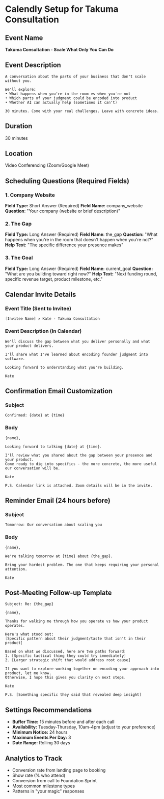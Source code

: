# Calendly Setup for Takuma Consultation

## Event Name
**Takuma Consultation - Scale What Only You Can Do**

## Event Description
```
A conversation about the parts of your business that don't scale without you.

We'll explore:
• What happens when you're in the room vs when you're not
• Which parts of your judgment could be encoded into product
• Whether AI can actually help (sometimes it can't)

30 minutes. Come with your real challenges. Leave with concrete ideas.
```

## Duration
30 minutes

## Location
Video Conferencing (Zoom/Google Meet)

## Scheduling Questions (Required Fields)

### 1. Company Website
**Field Type:** Short Answer (Required)
**Field Name:** company_website
**Question:** "Your company (website or brief description)"

### 2. The Gap
**Field Type:** Long Answer (Required)
**Field Name:** the_gap
**Question:** "What happens when you're in the room that doesn't happen when you're not?"
**Help Text:** "The specific difference your presence makes"

### 3. The Goal
**Field Type:** Long Answer (Required)
**Field Name:** current_goal
**Question:** "What are you building toward right now?"
**Help Text:** "Next funding round, specific revenue target, product milestone, etc."

## Calendar Invite Details

### Event Title (Sent to Invitee)
```
[Invitee Name] × Kate - Takuma Consultation
```

### Event Description (In Calendar)
```
We'll discuss the gap between what you deliver personally and what your product delivers.

I'll share what I've learned about encoding founder judgment into software.

Looking forward to understanding what you're building.

Kate
```

## Confirmation Email Customization

### Subject
```
Confirmed: {date} at {time}
```

### Body
```
{name},

Looking forward to talking {date} at {time}.

I'll review what you shared about the gap between your presence and your product.
Come ready to dig into specifics - the more concrete, the more useful our conversation will be.

Kate

P.S. Calendar link is attached. Zoom details will be in the invite.
```

## Reminder Email (24 hours before)

### Subject
```
Tomorrow: Our conversation about scaling you
```

### Body
```
{name},

We're talking tomorrow at {time} about {the_gap}.

Bring your hardest problem. The one that keeps requiring your personal attention.

Kate
```

## Post-Meeting Follow-up Template

```
Subject: Re: {the_gap}

{name},

Thanks for walking me through how you operate vs how your product operates.

Here's what stood out:
[Specific pattern about their judgment/taste that isn't in their product]

Based on what we discussed, here are two paths forward:
1. [Specific tactical thing they could try immediately]
2. [Larger strategic shift that would address root cause]

If you want to explore working together on encoding your approach into product, let me know.
Otherwise, I hope this gives you clarity on next steps.

Kate

P.S. [Something specific they said that revealed deep insight]
```

## Settings Recommendations

- **Buffer Time:** 15 minutes before and after each call
- **Availability:** Tuesday-Thursday, 10am-4pm (adjust to your preference)
- **Minimum Notice:** 24 hours
- **Maximum Events Per Day:** 3
- **Date Range:** Rolling 30 days

## Analytics to Track

- Conversion rate from landing page to booking
- Show rate (% who attend)
- Conversion from call to Foundation Sprint
- Most common milestone types
- Patterns in "your magic" responses